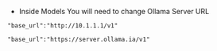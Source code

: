 - Inside Models You will need to change Ollama Server URL
````
"base_url":"http://10.1.1.1/v1"
````
````
"base_url":"https://server.ollama.ia/v1"
````
